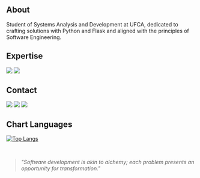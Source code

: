 ## About
Student of Systems Analysis and Development at UFCA, dedicated to crafting solutions with Python and Flask and aligned with the principles of Software Engineering.

## Expertise
    
<img src="https://img.shields.io/badge/Python-%230E0E0E?style=for-the-badge&logo=python&logoColor=white" /> <img src="https://img.shields.io/badge/Flask-%230E0E0E?style=for-the-badge&logo=flask&logoColor=white" />

## Contact
 
<div> 
  <a target="_blank" href="mailto:dev.vitruvius@gmail.com"><img src="https://img.shields.io/badge/-Gmail-%230E0E0E?style=for-the-badge&logo=gmail&logoColor=white" target="_blank"></a>
  <a target="_blank" href="https://www.linkedin.com/in/devitruvius"><img src="https://img.shields.io/badge/-LinkedIn-%230E0E0E?style=for-the-badge&logo=linkedin&logoColor=white" target="_blank"></a>
  <a target="_blank" href="https://www.youtube.com/@dev.vitruvius"><img src="https://img.shields.io/badge/YouTube-%230E0E0E.svg?style=for-the-badge&logo=YouTube&logoColor=white"></a>
</div>

## Chart Languages

[![Top Langs](https://github-readme-stats.vercel.app/api/top-langs/?username=devitruvius&layout=compact&show_icons=true&theme=dark)](https://github.com/devitruvius/github-readme-stats)

<br>

> *"Software development is akin to alchemy; each problem presents an opportunity for transformation."*<br>
